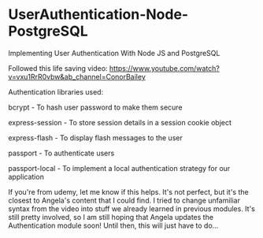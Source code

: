 # UserAuthentication-Node-PostgreSQL
Implementing User Authentication With Node JS and PostgreSQL

Followed this life saving video: https://www.youtube.com/watch?v=vxu1RrR0vbw&ab_channel=ConorBailey

Authentication libraries used:

bcrypt - To hash user password to make them secure

express-session - To store session details in a session cookie object

express-flash - To display flash messages to the user

passport - To authenticate users

passport-local - To implement a local authentication strategy for our application


If you're from udemy, let me know if this helps. It's not perfect, but it's the closest to Angela's content that I could find. I tried to change unfamiliar syntax from the video into stuff we already learned in previous modules. It's still pretty involved, so I am still hoping that Angela updates the Authentication module soon! Until then, this will just have to do...
